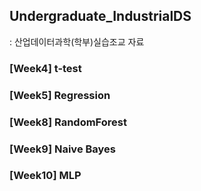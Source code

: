 ## Undergraduate_IndustrialDS
: 산업데이터과학(학부)실습조교 자료
### [Week4] t-test
### [Week5] Regression
### [Week8] RandomForest
### [Week9] Naive Bayes
### [Week10] MLP
